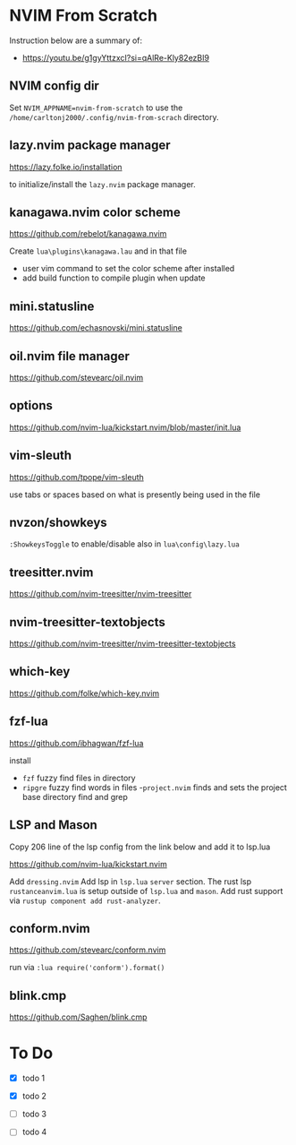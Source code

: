 # NVIM From Scratch

Instruction below are a summary of:

- https://youtu.be/g1gyYttzxcI?si=qAlRe-Kly82ezBI9

## NVIM config dir

Set
`NVIM_APPNAME=nvim-from-scratch`
to use the
`/home/carltonj2000/.config/nvim-from-scrach`
directory.

## lazy.nvim package manager

https://lazy.folke.io/installation

to initialize/install the `lazy.nvim` package manager.

## kanagawa.nvim color scheme

https://github.com/rebelot/kanagawa.nvim

Create `lua\plugins\kanagawa.lau` and in that file

- user vim command to set the color scheme after installed
- add build function to compile plugin when update

## mini.statusline

https://github.com/echasnovski/mini.statusline

## oil.nvim file manager

https://github.com/stevearc/oil.nvim

## options

https://github.com/nvim-lua/kickstart.nvim/blob/master/init.lua

## vim-sleuth

https://github.com/tpope/vim-sleuth

use tabs or spaces based on what is presently being used in the file

## nvzon/showkeys

`:ShowkeysToggle` to enable/disable also in `lua\config\lazy.lua`

## treesitter.nvim

https://github.com/nvim-treesitter/nvim-treesitter

## nvim-treesitter-textobjects

https://github.com/nvim-treesitter/nvim-treesitter-textobjects

## which-key

https://github.com/folke/which-key.nvim

## fzf-lua

https://github.com/ibhagwan/fzf-lua

install
- `fzf` fuzzy find files in directory
- `ripgre` fuzzy find words in files
-`project.nvim` finds and sets the project base directory find and grep

## LSP and Mason

Copy 206 line of the lsp config from the link below and add it to lsp.lua

https://github.com/nvim-lua/kickstart.nvim

Add `dressing.nvim`
Add lsp in `lsp.lua` `server` section.
The rust lsp `rustanceanvim.lua` is setup outside of `lsp.lua` and `mason`.
Add rust support via `rustup component add rust-analyzer`.

## conform.nvim

https://github.com/stevearc/conform.nvim

run via `:lua require('conform').format()`

## blink.cmp

https://github.com/Saghen/blink.cmp

# To Do

- [X] todo 1
- [X] todo 2
- [ ] todo 3
- [ ] todo 4


